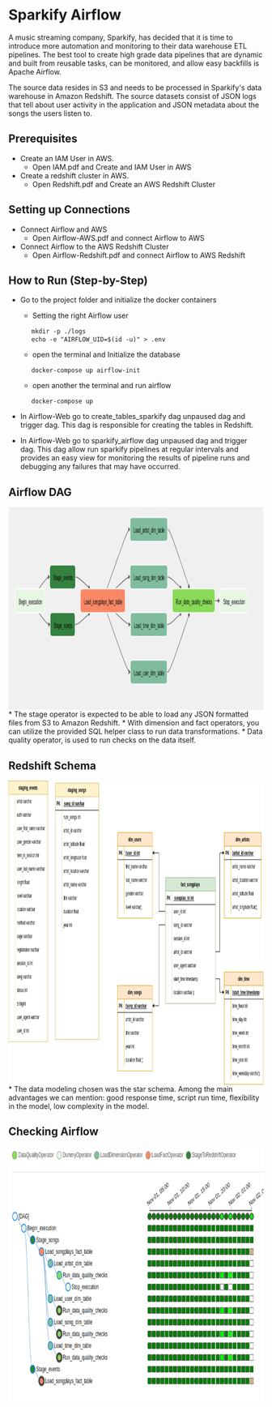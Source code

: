 # Sparkify Airflow
A music streaming company, Sparkify, has decided that it is time to introduce more automation and monitoring to their data warehouse ETL pipelines. The best tool to create high grade data pipelines that are dynamic and built from reusable tasks, can be monitored, and allow easy backfills is Apache Airflow.

The source data resides in S3 and needs to be processed in Sparkify's data warehouse in Amazon Redshift. The source datasets consist of JSON logs that tell about user activity in the application and JSON metadata about the songs the users listen to.

## Prerequisites
* Create an IAM User in AWS.
    *  Open IAM.pdf and Create and IAM User in AWS
* Create a redshift cluster in AWS.
    *  Open Redshift.pdf and Create an AWS Redshift Cluster

## Setting up Connections
* Connect Airflow and AWS
    * Open Airflow-AWS.pdf and connect Airflow to AWS
* Connect Airflow to the AWS Redshift Cluster
    * Open Airflow-Redshift.pdf and connect Airflow to AWS Redshift

## How to Run (Step-by-Step)
* Go to the project folder and initialize the docker containers
    * Setting the right Airflow user
     ```
        mkdir -p ./logs 
        echo -e "AIRFLOW_UID=$(id -u)" > .env
    ```
    * open the terminal and Initialize the database
     ```
        docker-compose up airflow-init
    ```
    * open another the terminal and run airflow
     ```
        docker-compose up
    ```    

*   In Airflow-Web go to create_tables_sparkify dag unpaused dag and trigger dag. This dag is responsible for creating the tables in Redshift.

*   In Airflow-Web go to sparkify_airflow dag unpaused dag and trigger dag. This dag allow run sparkify pipelines at regular intervals and provides an easy view for monitoring the results of pipeline runs and debugging any failures that may have occurred.


## Airflow DAG

<img src="images/dag.png" width="700" height = "400" align="center">
 * The stage operator is expected to be able to load any JSON formatted files from S3 to Amazon Redshift.
 * With dimension and fact operators, you can utilize the provided SQL helper class to run data transformations.
 * Data quality operator, is used to run checks on the data itself.

## Redshift Schema

 <img src="images/Diagram.png" width="800" height = "600" align="center">
 * The data modeling chosen was the star schema. Among the main advantages we can mention: good response time, script run time, flexibility in the model, low complexity in the model.

## Checking Airflow 

<img src="images/tree.png" width="700" height = "500" align="center">